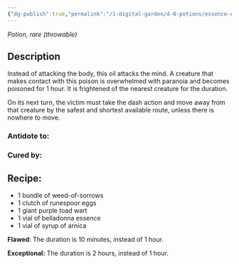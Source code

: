 ```yaml
---
{"dg-publish":true,"permalink":"/1-digital-garden/4-0-potions/essence-of-insanity-7th/","tags":["#potion","yr7","rare"]}
---
```


*Potion, rare* *(throwable)*

## Description
Instead of attacking the body, this oil attacks the mind. A creature that makes contact with this poison is overwhelmed with paranoia and becomes poisoned for 1 hour. It is frightened of the nearest creature for the duration. 

On its next turn, the victim must take the dash action and move away from that creature by the safest and shortest available route, unless there is nowhere to move.


### Antidote to: 


### Cured by:


## Recipe:

* 1 bundle of weed-of-sorrows
* 1 clutch of runespoor eggs
* 1 giant purple toad wart
* 1 vial of belladonna essence
* 1 vial of syrup of arnica

**Flawed**:
The duration is 10 minutes, instead of 1 hour.

**Exceptional:** 
The duration is 2 hours, instead of 1 hour.